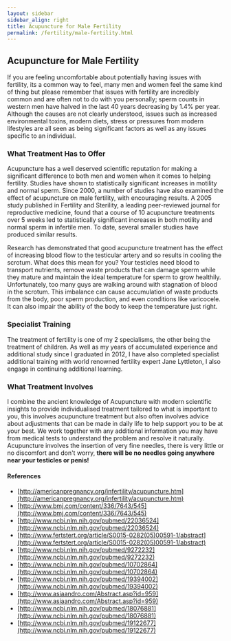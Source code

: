 ```yaml
---
layout: sidebar
sidebar_align: right
title: Acupuncture for Male Fertility
permalink: /fertility/male-fertility.html
---
```


## Acupuncture for Male Fertility
 If you are feeling uncomfortable about potentially having issues with fertility, its a common way to feel, many men and women feel the same kind of thing but please remember that issues with fertility are incredibly common and are often not to do with you personally; sperm counts in western men have halved in the last 40 years decreasing by 1.4% per year. Although the causes are not clearly understood, issues such as increased environmental toxins, modern diets, stress or pressures from modern lifestyles are all seen as being significant factors as well as any issues specific to an individual.

### What Treatment Has to Offer
Acupuncture has a well deserved scientific reputation for making a significant difference to both men and women when it comes to helping fertility. 
Studies have shown to statistically significant increases in motility and normal sperm. 
Since 2000, a number of studies have also examined the effect of acupuncture on male fertility, with encouraging results. A 2005 study published in Fertility and Sterility, a leading peer-reviewed journal for reproductive medicine, found that a course of 10 acupuncture treatments over 5 weeks led to statistically significant increases in both motility and normal sperm in infertile men. To date, several smaller studies have produced similar results.

Research has demonstrated that good acupuncture treatment has the effect of increasing blood flow to the testicular artery and so results in cooling the scrotum. What does this mean for you? Your testicles need blood to transport nutrients, remove waste products that can damage sperm while they mature and maintain the ideal temperature for sperm to grow healthily. Unfortunately, too many guys are walking around with stagnation of blood in the scrotum.  This imbalance can cause accumulation of waste products from the body, poor sperm production, and even conditions like varicocele. It can also impair the ability of the body to keep the temperature just right.  

### Specialist Training
The treatment of fertility is one of my 2 specialisms, the other being the treatment of children.
As well as my years of accumulated experience and additional study since I graduated in 2012, I have also completed specialist additional training with world renowned fertility expert Jane Lyttleton, I also engage in continuing additional learning.


### What Treatment Involves
 I combine the ancient knowledge of Acupuncture with modern scientific insights to provide individualised treatment tailored to what is important to you, this involves acupuncture treatment but also often involves advice about adjustments that can be made in daily life to help support you to be at your best. We work together with any additional information you may have from medical tests to understand the problem and resolve it naturally. Acupuncture involves the insertion of very fine needles, there is very little or no discomfort and don't worry, **there will be no needles going anywhere near your testicles or penis!**

#### References

* [http://americanpregnancy.org/infertility/acupuncture.htm](http://americanpregnancy.org/infertility/acupuncture.htm)
* [http://www.bmj.com/content/336/7643/545](http://www.bmj.com/content/336/7643/545)
* [http://www.ncbi.nlm.nih.gov/pubmed/22036524](http://www.ncbi.nlm.nih.gov/pubmed/22036524)
* [http://www.fertstert.org/article/S0015-0282(05)00591-1/abstract](http://www.fertstert.org/article/S0015-0282(05)00591-1/abstract)
* [http://www.ncbi.nlm.nih.gov/pubmed/9272232](http://www.ncbi.nlm.nih.gov/pubmed/9272232)
* [http://www.ncbi.nlm.nih.gov/pubmed/10702864](http://www.ncbi.nlm.nih.gov/pubmed/10702864)
* [http://www.ncbi.nlm.nih.gov/pubmed/19394002](http://www.ncbi.nlm.nih.gov/pubmed/19394002)
* [http://www.asiaandro.com/Abstract.asp?id=959](http://www.asiaandro.com/Abstract.asp?id=959)
* [http://www.ncbi.nlm.nih.gov/pubmed/18076881](http://www.ncbi.nlm.nih.gov/pubmed/18076881)
* [http://www.ncbi.nlm.nih.gov/pubmed/19122677](http://www.ncbi.nlm.nih.gov/pubmed/19122677)